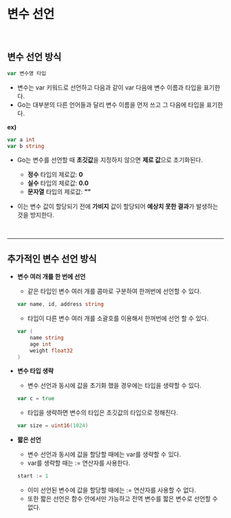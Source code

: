 # **변수 선언**
<br>

## **변수 선언 방식**
~~~go
var 변수명 타입
~~~
- 변수는 var 키워드로 선언하고 다음과 같이 var 다음애 변수 이름과 타입을 표기한다.
- Go는 대부분의 다른 언어들과 달리 변수 이름을 먼저 쓰고 그 다음에 타입을 표기한다.

**ex)**
~~~go
var a int
var b string
~~~

- Go는 변수를 선언할 때 **초깃값**을 지정하지 않으면 **제로 값**으로 초기화된다.
    - **정수** 타입의 제로값: **0**
    - **실수** 타입의 제로값: **0.0**
    - **문자열** 타입의 제로값: **""**

- 이는 변수 값이 할당되기 전에 **가비지** 값이 할당되어 **예상치 못한 결과**가 발생하는 것을 방지한다.

<br>

---
## **추가적인 변수 선언 방식**
- **변수 여러 개를 한 번에 선언**
    - 같은 타입인 변수 여러 개를 콤마로 구분하여 한꺼번에 선언할 수 있다.
    ~~~go
    var name, id, address string
    ~~~
    - 타입이 다른 변수 여러 개를 소괄호를 이용해서 한꺼번에 선언 할 수 있다.
    ~~~go
    var (
        name string
        age int
        weight float32
    )
    ~~~

- **변수 타입 생략**
    - 변수 선언과 동시에 값을 초기화 했을 경우에는 타입을 생략할 수 있다.
    ~~~go
    var c = true
    ~~~
    - 타입을 생략하면 변수의 타입은 초깃값의 타입으로 정해진다.
    ~~~go
    var size = uint16(1024)
    ~~~

- **짧은 선언**
    - 변수 선언과 동시에 값을 할당할 때에는 var를 생략할 수 있다.
    - var를 생략할 때는 := 연산자를 사용한다.
    ~~~go
    start := 1
    ~~~
    - 이미 선언된 변수에 값을 할당할 때에는 := 연산자를 사용할 수 없다.
    - 또한 짧은 선언은 함수 안에서만 가능하고 전역 변수를 짧은 변수로 선언할 수 없다.